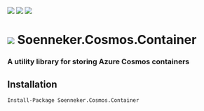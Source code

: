 [![](https://img.shields.io/nuget/v/Soenneker.Cosmos.Container.svg?style=for-the-badge)](https://www.nuget.org/packages/Soenneker.Cosmos.Container/)
[![](https://img.shields.io/github/actions/workflow/status/soenneker/soenneker.cosmos.container/publish.yml?style=for-the-badge)](https://github.com/soenneker/soenneker.cosmos.container/actions/workflows/publish.yml)
[![](https://img.shields.io/nuget/dt/Soenneker.Cosmos.Container.svg?style=for-the-badge)](https://www.nuget.org/packages/Soenneker.Cosmos.Container/)

# ![](https://user-images.githubusercontent.com/4441470/224455560-91ed3ee7-f510-4041-a8d2-3fc093025112.png) Soenneker.Cosmos.Container
### A utility library for storing Azure Cosmos containers

## Installation

```
Install-Package Soenneker.Cosmos.Container
```
